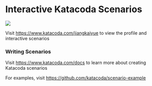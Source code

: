 # Interactive Katacoda Scenarios

[![](http://shields.katacoda.com/katacoda/jiangkaiyue/count.svg)](https://www.katacoda.com/jiangkaiyue "Get your profile on Katacoda.com")

Visit https://www.katacoda.com/jiangkaiyue to view the profile and interactive scenarios

### Writing Scenarios
Visit https://www.katacoda.com/docs to learn more about creating Katacoda scenarios

For examples, visit https://github.com/katacoda/scenario-example
